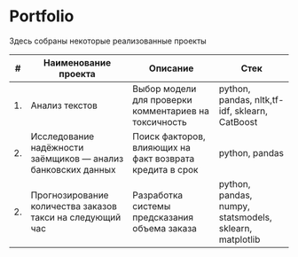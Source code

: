 # Portfolio

Здесь собраны некоторые реализованные проекты

| #    | Наименование проекта                | Описание                                                     | Стек                                                         |
| ---- | ------------------------------------------------------------ | ------------------------------------------------------------ | ------------------------------------------------------------ |
| 1.   | Анализ текстов| Выбор модели для проверки комментариев на токсичность             | python, pandas, nltk,tf-idf, sklearn, CatBoost |
| 2.   | Исследование надёжности заёмщиков — анализ банковских данных| Поиск факторов, влияющих на факт возврата кредита в срок            | python, pandas |
| 2.   |Прогнозирование количества заказов такси на следующий час| Разработка системы предсказания объема заказа           | python, pandas, numpy, statsmodels, sklearn, matplotlib |
